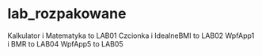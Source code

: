 # lab_rozpakowane
Kalkulator i Matematyka to LAB01
Czcionka i IdealneBMI to LAB02
WpfApp1 i BMR to LAB04
WpfApp5 to LAB05

